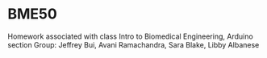 # BME50
Homework associated with class Intro to Biomedical Engineering, Arduino section
Group: Jeffrey Bui, Avani Ramachandra, Sara Blake, Libby Albanese
